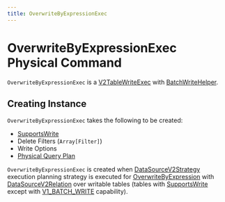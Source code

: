 ```yaml
---
title: OverwriteByExpressionExec
---
```


# OverwriteByExpressionExec Physical Command

`OverwriteByExpressionExec` is a [V2TableWriteExec](V2TableWriteExec.md) with [BatchWriteHelper](BatchWriteHelper.md).

## Creating Instance

`OverwriteByExpressionExec` takes the following to be created:

* <span id="table"> [SupportsWrite](../connector/SupportsWrite.md)
* <span id="deleteWhere"> Delete Filters (`Array[Filter]`)
* <span id="writeOptions"> Write Options
* <span id="query"> [Physical Query Plan](SparkPlan.md)

`OverwriteByExpressionExec` is created when [DataSourceV2Strategy](../execution-planning-strategies/DataSourceV2Strategy.md) execution planning strategy is executed for [OverwriteByExpression](../logical-operators/OverwriteByExpression.md) with [DataSourceV2Relation](../logical-operators/DataSourceV2Relation.md) over writable tables (tables with [SupportsWrite](../connector/SupportsWrite.md) except with [V1_BATCH_WRITE](../connector/TableCapability.md#V1_BATCH_WRITE) capability).

